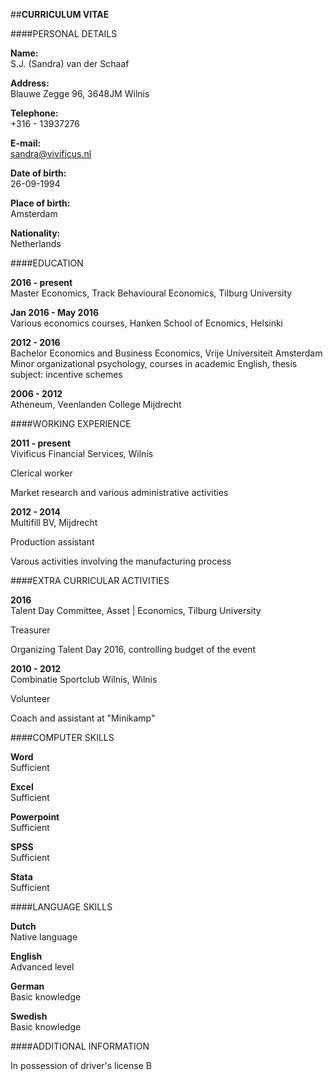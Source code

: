 ##**CURRICULUM VITAE**

####PERSONAL DETAILS

**Name:**    
S.J. (Sandra) van der Schaaf

**Address:**      
Blauwe Zegge 96, 3648JM Wilnis
 
**Telephone:**				
+316 - 13937276

**E-mail:**					
sandra@vivificus.nl

**Date of birth:**				
26-09-1994

**Place of birth:**				
Amsterdam

**Nationality:**				
Netherlands

####EDUCATION

**2016 - present**     
Master Economics, Track Behavioural Economics, Tilburg University

**Jan 2016 - May 2016**				
Various economics courses, Hanken School of Ecnomics, Helsinki

**2012 - 2016**           
Bachelor Economics and Business Economics, Vrije Universiteit Amsterdam				
Minor organizational psychology, courses in academic English, thesis subject: incentive schemes

**2006 - 2012**           
Atheneum, Veenlanden College Mijdrecht

####WORKING EXPERIENCE

**2011 - present**        
Vivificus Financial Services, Wilnis
           
Clerical worker
              
Market research and various administrative activities


**2012 - 2014**           
Multifill BV, Mijdrecht
           
Production assistant
            
Varous activities involving the manufacturing process

####EXTRA CURRICULAR ACTIVITIES

**2016**                  
Talent Day Committee, Asset | Economics, Tilburg University
             
Treasurer
            
Organizing Talent Day 2016, controlling budget of the event


**2010 - 2012**           
Combinatie Sportclub Wilnis, Wilnis
           
Volunteer
              
Coach and assistant at "Minikamp" 

####COMPUTER SKILLS 

**Word**                  
Sufficient

**Excel**                 
Sufficient

**Powerpoint**            
Sufficient

**SPSS**                  
Sufficient

**Stata**                 
Sufficient

####LANGUAGE SKILLS 

**Dutch**                 
Native language

**English**               
Advanced level

**German**                
Basic knowledge

**Swedish**               
Basic knowledge

####ADDITIONAL INFORMATION

In possession of driver's license B
